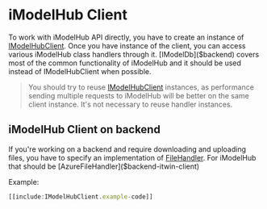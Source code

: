 # iModelHub Client

To work with iModelHub API directly, you have to create an instance of [IModelHubClient]($imodelhub-client). Once you have instance of the client, you can access various iModelHub class handlers through it. [IModelDb]($backend) covers most of the common functionality of iModelHub and it should be used instead of IModelHubClient when possible.

> You should try to reuse [IModelHubClient]($imodelhub-client) instances, as performance sending multiple requests to iModelHub will be better on the same client instance. It's not necessary to reuse handler instances.

## iModelHub Client on backend

If you're working on a backend and require downloading and uploading files, you have to specify an implementation of [FileHandler]($itwin-client). For iModelHub that should be [AzureFileHandler]($backend-itwin-client)

Example:

```ts
[[include:IModelHubClient.example-code]]
```
